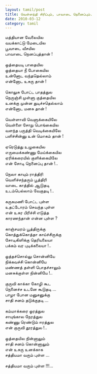 ```yaml
---
layout: tamil/post
title: வெள்ளந்தி சிரிப்பும், பாவாடை நெனைப்பும்.
date: 2010-03-12
category: tamil
---
```


மத்தியான வேலையில<br/>
வயக்காட்டு மேடையில<br/>
பூவாடை வீசயில<br/>
பாவாடை நெனப்புத்தான் !<br/>
<br/>
ஒத்தையடி பாதையில<br/>
ஒத்தையா நீ போகையில<br/>
உன்னோட வந்ததெல்லாம் <br/>
என்னோட உசுரு தான் !<br/>
<br/>
கொலுசு போட்ட பாதத்துல<br/>
நெருஞ்சி முள்ளு குத்தையில<br/>
உனக்கு முன்ன துடிச்சதெல்லாம்<br/>
என்னோட மனசு தான் !<br/>
<br/>
வெள்ளாவி வெளுக்கையிலே <br/>
வெள்ளை சோறு பொங்கையில <br/>
வளந்த பருத்தி வெடிக்கையிலே<br/>
பளிச்சின்னு உன் மொகம் தான் !<br/>
<br/>
ஏரெடுத்து உழுகையில<br/>
எருமைக்கண்ணு மேய்க்கையில <br/>
ஏரிக்கரையில் குளிக்கையிலே <br/>
என் சோடி நெனைப்பு தான் !..<br/>
<br/>
நெலா காயும் ராத்திரி<br/>
வெளிச்சந்தரும் பூத்திரி<br/>
வாடை காத்தில் ஆடுதடி<br/>
உடம்பெல்லாம் வேகுதடி !..<br/>
<br/>
கருகமணி போட்ட புள்ள <br/>
உதட்டோரம் செவந்த புள்ள<br/>
என் உசுர பிரிச்சி எடுத்த<br/>
காரணந்தான் என்ன புள்ள ?<br/>
<br/>
காஞ்சமரம் பூத்திருக்கு<br/>
கொத்துக்கொத்தா காய்ச்சிருக்கு <br/>
சோடிகிளிக்கு தெரியலையா<br/>
பக்கம் வர புடிக்கலையா !..<br/>
<br/>
ஒத்தச்சொல்லு சொன்னியே<br/>
நிக்கவச்சி கொன்னியே<br/>
மண்ணத் தள்ளி பொதச்சாலும்<br/>
மனசுக்குள்ள நின்னியே !.. <br/>
<br/>
குருவி காக்கா கோழி கூட<br/>
நெனைச்ச உடனே கூடுதடி ...<br/>
பாழா போன மனுசனுக்கு<br/>
சாதி சனம் தடுக்குதடி ...<br/>
<br/>
கம்மாக்கரை ஓரத்துல<br/>
சாயுங்கால நேரத்துல<br/>
கண்ணு ரெண்டும் ஈரத்துல<br/>
என் குருவி தூரத்துல !..<br/>
<br/>
ஒத்தையில நின்னாலும்<br/>
சாதி சனம் கொன்னாலும்<br/>
என் உசுரு உனக்காக <br/>
சத்தியமா வரும் புள்ள ...<br/>
<br/>
சத்தியமா வரும் புள்ள !!!...<br/>
<br/>
